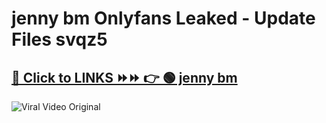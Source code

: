 
 # jenny bm Onlyfans Leaked - Update Files svqz5

## <h2><a href="https://clipsfans.com/jenny_bm&ref=git">🔗 Click to LINKS ⏩⏩ 👉 🟢 jenny bm </a></h2>

<a href="https://clipsfans.com/jenny_bm&ref=git" rel="nofollow" data-target="animated-image.originalLink"><img src="https://i.ibb.co.com/xMMVF88/686577567.gif" alt="Viral Video Original" style="max-width: 100%; display: inline-block;" data-target="animated-image.originalImage"></a>

